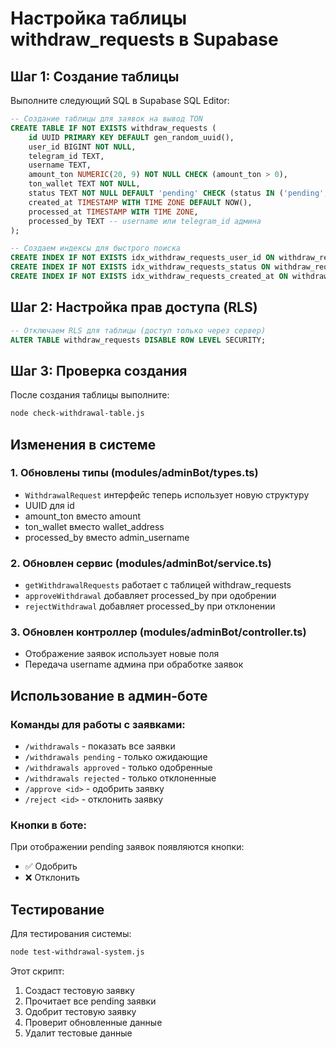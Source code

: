 # Настройка таблицы withdraw_requests в Supabase

## Шаг 1: Создание таблицы

Выполните следующий SQL в Supabase SQL Editor:

```sql
-- Создание таблицы для заявок на вывод TON
CREATE TABLE IF NOT EXISTS withdraw_requests (
    id UUID PRIMARY KEY DEFAULT gen_random_uuid(),
    user_id BIGINT NOT NULL,
    telegram_id TEXT,
    username TEXT,
    amount_ton NUMERIC(20, 9) NOT NULL CHECK (amount_ton > 0),
    ton_wallet TEXT NOT NULL,
    status TEXT NOT NULL DEFAULT 'pending' CHECK (status IN ('pending', 'approved', 'rejected')),
    created_at TIMESTAMP WITH TIME ZONE DEFAULT NOW(),
    processed_at TIMESTAMP WITH TIME ZONE,
    processed_by TEXT -- username или telegram_id админа
);

-- Создаем индексы для быстрого поиска
CREATE INDEX IF NOT EXISTS idx_withdraw_requests_user_id ON withdraw_requests(user_id);
CREATE INDEX IF NOT EXISTS idx_withdraw_requests_status ON withdraw_requests(status);
CREATE INDEX IF NOT EXISTS idx_withdraw_requests_created_at ON withdraw_requests(created_at DESC);
```

## Шаг 2: Настройка прав доступа (RLS)

```sql
-- Отключаем RLS для таблицы (доступ только через сервер)
ALTER TABLE withdraw_requests DISABLE ROW LEVEL SECURITY;
```

## Шаг 3: Проверка создания

После создания таблицы выполните:

```bash
node check-withdrawal-table.js
```

## Изменения в системе

### 1. Обновлены типы (modules/adminBot/types.ts)
- `WithdrawalRequest` интерфейс теперь использует новую структуру
- UUID для id
- amount_ton вместо amount
- ton_wallet вместо wallet_address
- processed_by вместо admin_username

### 2. Обновлен сервис (modules/adminBot/service.ts)
- `getWithdrawalRequests` работает с таблицей withdraw_requests
- `approveWithdrawal` добавляет processed_by при одобрении
- `rejectWithdrawal` добавляет processed_by при отклонении

### 3. Обновлен контроллер (modules/adminBot/controller.ts)
- Отображение заявок использует новые поля
- Передача username админа при обработке заявок

## Использование в админ-боте

### Команды для работы с заявками:
- `/withdrawals` - показать все заявки
- `/withdrawals pending` - только ожидающие
- `/withdrawals approved` - только одобренные
- `/withdrawals rejected` - только отклоненные
- `/approve <id>` - одобрить заявку
- `/reject <id>` - отклонить заявку

### Кнопки в боте:
При отображении pending заявок появляются кнопки:
- ✅ Одобрить
- ❌ Отклонить

## Тестирование

Для тестирования системы:

```bash
node test-withdrawal-system.js
```

Этот скрипт:
1. Создаст тестовую заявку
2. Прочитает все pending заявки
3. Одобрит тестовую заявку
4. Проверит обновленные данные
5. Удалит тестовые данные